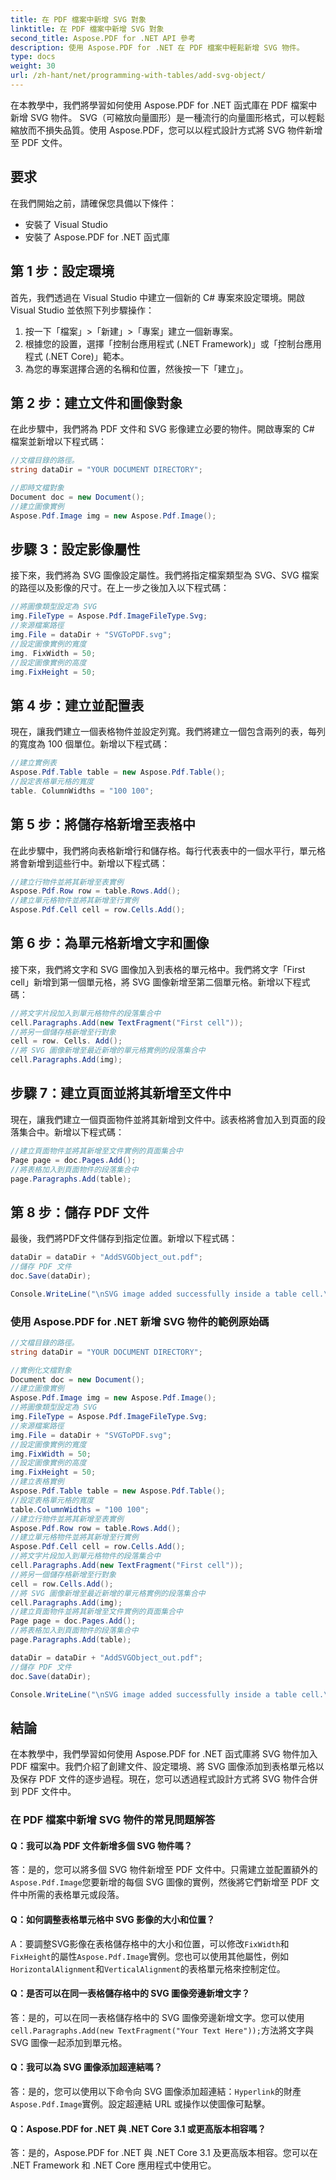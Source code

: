 ```yaml
---
title: 在 PDF 檔案中新增 SVG 對象
linktitle: 在 PDF 檔案中新增 SVG 對象
second_title: Aspose.PDF for .NET API 參考
description: 使用 Aspose.PDF for .NET 在 PDF 檔案中輕鬆新增 SVG 物件。
type: docs
weight: 30
url: /zh-hant/net/programming-with-tables/add-svg-object/
---
```

在本教學中，我們將學習如何使用 Aspose.PDF for .NET 函式庫在 PDF 檔案中新增 SVG 物件。 SVG（可縮放向量圖形）是一種流行的向量圖形格式，可以輕鬆縮放而不損失品質。使用 Aspose.PDF，您可以以程式設計方式將 SVG 物件新增至 PDF 文件。

## 要求

在我們開始之前，請確保您具備以下條件：

- 安裝了 Visual Studio
- 安裝了 Aspose.PDF for .NET 函式庫

## 第 1 步：設定環境

首先，我們透過在 Visual Studio 中建立一個新的 C# 專案來設定環境。開啟 Visual Studio 並依照下列步驟操作：

1. 按一下「檔案」>「新建」>「專案」建立一個新專案。
2. 根據您的設置，選擇「控制台應用程式 (.NET Framework)」或「控制台應用程式 (.NET Core)」範本。
3. 為您的專案選擇合適的名稱和位置，然後按一下「建立」。

## 第 2 步：建立文件和圖像對象

在此步驟中，我們將為 PDF 文件和 SVG 影像建立必要的物件。開啟專案的 C# 檔案並新增以下程式碼：

```csharp
//文檔目錄的路徑。
string dataDir = "YOUR DOCUMENT DIRECTORY";

//即時文檔對象
Document doc = new Document();
//建立圖像實例
Aspose.Pdf.Image img = new Aspose.Pdf.Image();
```

## 步驟 3：設定影像屬性

接下來，我們將為 SVG 圖像設定屬性。我們將指定檔案類型為 SVG、SVG 檔案的路徑以及影像的尺寸。在上一步之後加入以下程式碼：

```csharp
//將圖像類型設定為 SVG
img.FileType = Aspose.Pdf.ImageFileType.Svg;
//來源檔案路徑
img.File = dataDir + "SVGToPDF.svg";
//設定圖像實例的寬度
img. FixWidth = 50;
//設定圖像實例的高度
img.FixHeight = 50;
```

## 第 4 步：建立並配置表

現在，讓我們建立一個表格物件並設定列寬。我們將建立一個包含兩列的表，每列的寬度為 100 個單位。新增以下程式碼：

```csharp
//建立實例表
Aspose.Pdf.Table table = new Aspose.Pdf.Table();
//設定表格單元格的寬度
table. ColumnWidths = "100 100";
```

## 第 5 步：將儲存格新增至表格中

在此步驟中，我們將向表格新增行和儲存格。每行代表表中的一個水平行，單元格將會新增到這些行中。新增以下程式碼：

```csharp
//建立行物件並將其新增至表實例
Aspose.Pdf.Row row = table.Rows.Add();
//建立單元格物件並將其新增至行實例
Aspose.Pdf.Cell cell = row.Cells.Add();
```

## 第 6 步：為單元格新增文字和圖像

接下來，我們將文字和 SVG 圖像加入到表格的單元格中。我們將文字「First cell」新增到第一個單元格，將 SVG 圖像新增至第二個單元格。新增以下程式碼：

```csharp
//將文字片段加入到單元格物件的段落集合中
cell.Paragraphs.Add(new TextFragment("First cell"));
//將另一個儲存格新增至行對象
cell = row. Cells. Add();
//將 SVG 圖像新增至最近新增的單元格實例的段落集合中
cell.Paragraphs.Add(img);
```

## 步驟 7：建立頁面並將其新增至文件中

現在，讓我們建立一個頁面物件並將其新增到文件中。該表格將會加入到頁面的段落集合中。新增以下程式碼：

```csharp
//建立頁面物件並將其新增至文件實例的頁面集合中
Page page = doc.Pages.Add();
//將表格加入到頁面物件的段落集合中
page.Paragraphs.Add(table);
```

## 第 8 步：儲存 PDF 文件

最後，我們將PDF文件儲存到指定位置。新增以下程式碼：

```csharp
dataDir = dataDir + "AddSVGObject_out.pdf";
//儲存 PDF 文件
doc.Save(dataDir);

Console.WriteLine("\nSVG image added successfully inside a table cell.\nFile saved at " + dataDir);
```

### 使用 Aspose.PDF for .NET 新增 SVG 物件的範例原始碼

```csharp
//文檔目錄的路徑。
string dataDir = "YOUR DOCUMENT DIRECTORY";

//實例化文檔對象
Document doc = new Document();
//建立圖像實例
Aspose.Pdf.Image img = new Aspose.Pdf.Image();
//將圖像類型設定為 SVG
img.FileType = Aspose.Pdf.ImageFileType.Svg;
//來源檔案路徑
img.File = dataDir + "SVGToPDF.svg";
//設定圖像實例的寬度
img.FixWidth = 50;
//設定圖像實例的高度
img.FixHeight = 50;
//建立表格實例
Aspose.Pdf.Table table = new Aspose.Pdf.Table();
//設定表格單元格的寬度
table.ColumnWidths = "100 100";
//建立行物件並將其新增至表實例
Aspose.Pdf.Row row = table.Rows.Add();
//建立單元格物件並將其新增至行實例
Aspose.Pdf.Cell cell = row.Cells.Add();
//將文字片段加入到單元格物件的段落集合中
cell.Paragraphs.Add(new TextFragment("First cell"));
//將另一個儲存格新增至行對象
cell = row.Cells.Add();
//將 SVG 圖像新增至最近新增的單元格實例的段落集合中
cell.Paragraphs.Add(img);
//建立頁面物件並將其新增至文件實例的頁面集合中
Page page = doc.Pages.Add();
//將表格加入到頁面物件的段落集合中
page.Paragraphs.Add(table);

dataDir = dataDir + "AddSVGObject_out.pdf";
//儲存 PDF 文件
doc.Save(dataDir);

Console.WriteLine("\nSVG image added successfully inside a table cell.\nFile saved at " + dataDir);            
```

## 結論

在本教學中，我們學習如何使用 Aspose.PDF for .NET 函式庫將 SVG 物件加入 PDF 檔案中。我們介紹了創建文件、設定環境、將 SVG 圖像添加到表格單元格以及保存 PDF 文件的逐步過程。現在，您可以透過程式設計方式將 SVG 物件合併到 PDF 文件中。

### 在 PDF 檔案中新增 SVG 物件的常見問題解答

#### Q：我可以為 PDF 文件新增多個 SVG 物件嗎？

答：是的，您可以將多個 SVG 物件新增至 PDF 文件中。只需建立並配置額外的`Aspose.Pdf.Image`您要新增的每個 SVG 圖像的實例，然後將它們新增至 PDF 文件中所需的表格單元或段落。

#### Q：如何調整表格單元格中 SVG 影像的大小和位置？

 A：要調整SVG影像在表格儲存格中的大小和位置，可以修改`FixWidth`和`FixHeight`的屬性`Aspose.Pdf.Image`實例。您也可以使用其他屬性，例如`HorizontalAlignment`和`VerticalAlignment`的表格單元格來控制定位。

#### Q：是否可以在同一表格儲存格中的 SVG 圖像旁邊新增文字？

答：是的，可以在同一表格儲存格中的 SVG 圖像旁邊新增文字。您可以使用`cell.Paragraphs.Add(new TextFragment("Your Text Here"));`方法將文字與 SVG 圖像一起添加到單元格。

#### Q：我可以為 SVG 圖像添加超連結嗎？

答：是的，您可以使用以下命令向 SVG 圖像添加超連結：`Hyperlink`的財產`Aspose.Pdf.Image`實例。設定超連結 URL 或操作以使圖像可點擊。

#### Q：Aspose.PDF for .NET 與 .NET Core 3.1 或更高版本相容嗎？

答：是的，Aspose.PDF for .NET 與 .NET Core 3.1 及更高版本相容。您可以在 .NET Framework 和 .NET Core 應用程式中使用它。
